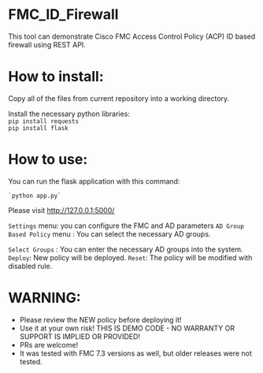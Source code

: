 # FMC_ID_Firewall


This tool can demonstrate Cisco FMC Access Control Policy (ACP) ID based firewall using REST API. 


# How to install:

  Copy all of the files from current repository into a working directory.    
  
  Install the necessary python libraries:  
  `pip install requests`  
  `pip install flask`  

# How to use:


You can run the flask application with this command:

    `python app.py`


Please visit http://127.0.0.1:5000/ 

`Settings` menu: you can configure the FMC and AD parameters
`AD Group Based Policy` menu : You can select the necessary AD groups.


`Select Groups` : You can enter the necessary AD groups into the system.
`Deploy`: New policy will be deployed.
`Reset`: The policy will be modified with disabled rule.


# WARNING: 

- Please review the NEW policy before deploying it!
- Use it at your own risk! THIS IS DEMO CODE - NO WARRANTY OR SUPPORT IS IMPLIED OR PROVIDED!
- PRs are welcome!  
- It was tested with FMC 7.3 versions as well, but older releases were not tested. 

